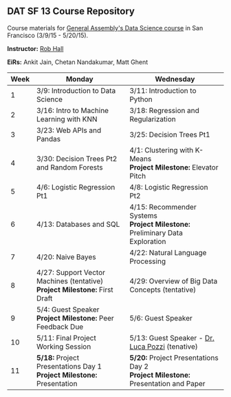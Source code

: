 ## DAT SF 13 Course Repository

Course materials for [General Assembly's Data Science course](https://generalassemb.ly/education/data-science/san-francisco) in San Francisco (3/9/15 - 5/20/15).

**Instructor:** [Rob Hall](https://generalassemb.ly/instructors/rob-hall/1864)

**EiRs:** Ankit Jain, Chetan Nandakumar, Matt Ghent

Week | Monday | Wednesday
--- | --- | ---
 1 | 3/9: Introduction to Data Science | 3/11: Introduction to Python
 2 | 3/16: Intro to Machine Learning with KNN | 3/18: Regression and Regularization
 3 | 3/23: Web APIs and Pandas | 3/25: Decision Trees Pt1
 4 | 3/30: Decision Trees Pt2 and Random Forests | 4/1: Clustering with K-Means <br>**Project Milestone:** Elevator Pitch
 5 | 4/6: Logistic Regression Pt1 | 4/8: Logistic Regression Pt2
 6 | 4/13: Databases and SQL | 4/15: Recommender Systems <br>**Project Milestone:** Preliminary Data Exploration
 7 | 4/20: Naive Bayes | 4/22: Natural Language Processing
 8 | 4/27: Support Vector Machines (tentative) <br>**Project Milestone:** First Draft | 4/29: Overview of Big Data Concepts (tentative)
 9 | 5/4: Guest Speaker <br>**Project Milestone:** Peer Feedback Due | 5/6: Guest Speaker
10 | 5/11: Final Project Working Session | 5/13: Guest Speaker - [Dr. Luca Pozzi](https://generalassemb.ly/instructors/dr-luca-pozzi/4825) (tenative)
11 | **5/18:** Project Presentations Day 1 <br>**Project Milestone:** Presentation | **5/20:** Project Presentations Day 2 <br>**Project Milestone:** Presentation and Paper
